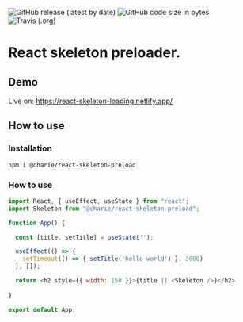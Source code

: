 ![GitHub release (latest by date)](https://img.shields.io/github/v/release/charitha95/react-skeleton-preload)
![GitHub code size in bytes](https://img.shields.io/github/languages/code-size/charitha95/react-skeleton-preload)
![Travis (.org)](https://img.shields.io/travis/charitha95/react-skeleton-preload)

# React skeleton preloader.

## Demo
Live on: https://react-skeleton-loading.netlify.app/

## How to use

### Installation
```shell
npm i @charie/react-skeleton-preload
```

### How to use
```js
import React, { useEffect, useState } from "react";
import Skeleton from "@charie/react-skeleton-preload";

function App() {

  const [title, setTitle] = useState('');

  useEffect(() => {
    setTimeout(() => { setTitle('hello world') }, 3000)
  }, []);

  return <h2 style={{ width: 150 }}>{title || <Skeleton />}</h2>
  
}

export default App;
```